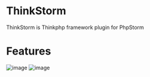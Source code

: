 # ThinkStorm
ThinkStorm is Thinkphp framework  plugin for PhpStorm

# Features
![image](https://github.com/zenus/ThinkStorm/blob/tree/master/images/refer.png)
![image](https://github.com/zenus/ThinkStorm/blob/tree/master/images/auto.png)
